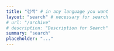```yaml
---
title: "검색" # in any language you want
layout: "search" # necessary for search
# url: "/archive"
# description: "Description for Search"
summary: "search"
placeholder: "..."
---
```

